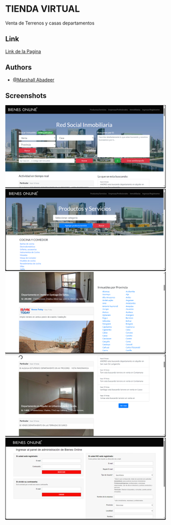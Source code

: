 #  TIENDA VIRTUAL

Venta de Terrenos y casas departamentos

## Link

[Link de la Pagina](https://h-marshall69.github.io/)

## Authors

- [@Marshall Abadeer](https://github.com/h-marshall69)

## Screenshots

[![App Screenshot](https://github.com/h-marshall69/h-marshall69.github.io/blob/main/assets/1.png)](https://github.com/h-marshall69/h-marshall69.github.io/blob/main/assets/1.png)
[![App Screenshot](https://github.com/h-marshall69/h-marshall69.github.io/blob/main/assets/2.png)](https://github.com/h-marshall69/h-marshall69.github.io/blob/main/assets/2.png)
[![App Screenshot](https://github.com/h-marshall69/h-marshall69.github.io/blob/main/assets/3.png)](https://github.com/h-marshall69/h-marshall69.github.io/blob/main/assets/3.png)
[![App Screenshot](https://github.com/h-marshall69/h-marshall69.github.io/blob/main/assets/4.png)](https://github.com/h-marshall69/h-marshall69.github.io/blob/main/assets/4.png)
[![App Screenshot](https://github.com/h-marshall69/h-marshall69.github.io/blob/main/assets/5.png)](https://github.com/h-marshall69/h-marshall69.github.io/blob/main/assets/5.png)
